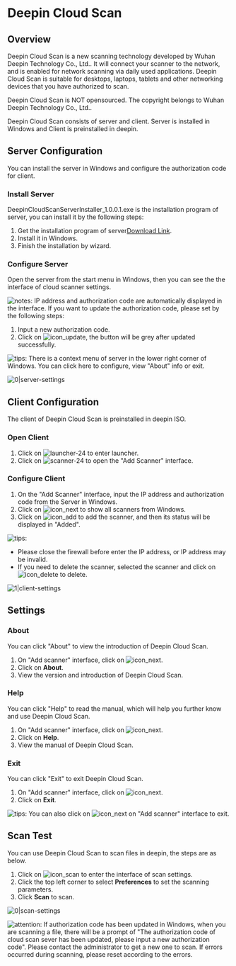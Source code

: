 # Deepin Cloud Scan

## Overview

Deepin Cloud Scan is a new scanning technology developed by Wuhan Deepin Technology Co., Ltd.. It will connect your scanner to the network, and is enabled for network scanning via daily used applications. Deepin Cloud Scan is suitable for desktops, laptops, tablets and other networking devices that you have authorized to scan.

Deepin Cloud Scan is NOT opensourced. The copyright belongs to Wuhan Deepin Technology Co., Ltd..

Deepin Cloud Scan consists of server and client. Server is installed in Windows and Client is preinstalled in deepin.

## Server Configuration

You can install the server in Windows and configure the authorization code for client.

### Install Server

DeepinCloudScanServerInstaller_1.0.0.1.exe is the installation program of server, you can install it by the following steps:

1. Get the installation program of server[Download Link](https://shenmo.lanzoul.com/iqMEi2bmxcfg).
2. Install it in Windows.
3. Finish the installation by wizard.

### Configure Server

Open the server from the start menu in Windows, then you can see the the interface of cloud scanner settings.

![notes](icon/notes.svg): IP address and authorization code are automatically displayed in the interface. If you want to update the authorization code, please set by the following steps:

1. Input a new authorization code.
2. Click on ![icon_update](icon/icon_update.png), the button will be grey after updated successfully.

![tips](icon/tips.svg): There is a context menu of server in the lower right corner of Windows. You can click here to configure, view "About" info or exit.

![0|server-settings](jpg/server-settings.jpg)

## Client Configuration

The client of Deepin Cloud Scan is preinstalled in deepin ISO. 

### Open Client

1. Click on ![launcher-24](icon/launcher-24.svg) to enter launcher.
2. Click on ![scanner-24](icon/scanner-24.svg) to open the "Add Scanner" interface.

### Configure Client

1. On the "Add Scanner" interface, input the IP address and authorization code from the Server in Windows.
2. Click on ![icon_next](icon/icon_next.svg) to show all scanners from Windows.
3. Click on ![icon_add](icon/icon_add.svg) to add the scanner, and then its status will be displayed in "Added".

![tips](icon/tips.svg): 
- Please close the firewall before enter the IP address, or IP address may be invalid.
- If you need to delete the scanner, selected the scanner and click on ![icon_delete](icon/icon_delete.png) to delete.

 ![1|client-settings](jpg/client-settings.jpg)

## Settings 

### About

You can click "About" to view the introduction of Deepin Cloud Scan.

1. On "Add scanner" interface, click on ![icon_next](icon/icon_menu.svg).
2. Click on **About**.
3. View the version and introduction of Deepin Cloud Scan.

### Help

You can click "Help" to read the manual, which will help you further know and use Deepin Cloud Scan.

1. On "Add scanner" interface, click on ![icon_next](icon/icon_menu.svg).
2. Click on **Help**.
3. View the manual of Deepin Cloud Scan.

### Exit

You can click "Exit" to exit Deepin Cloud Scan.

1. On "Add scanner" interface, click on ![icon_next](icon/icon_menu.svg).
2. Click on **Exit**.

![tips](icon/tips.svg): You can also click on ![icon_next](icon/icon_close.svg)
on "Add scanner" interface to exit.

## Scan Test

You can use Deepin Cloud Scan to scan files in deepin, the steps are as below.

1. Click on ![icon_scan](icon/icon_scan.png) to enter the interface of scan settings.
2. Click the top left corner to select **Preferences** to set the scanning parameters.
3. Click **Scan** to scan.

 ![0|scan-settings](jpg/scan-settings.jpg)

![attention](icon/attention.svg): If authorization code has been updated in Windows, when you are scanning a file, there will be a prompt of "The authorization code of cloud scan sever has been updated, please input a new authorization code". Please contact the administrator to get a new one to scan. If errors occurred during scanning, please reset according to the errors.
